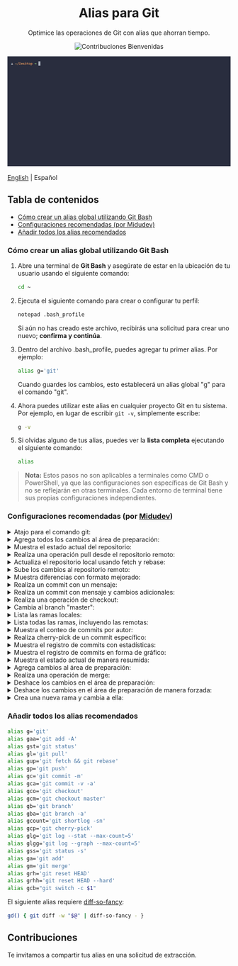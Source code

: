 <div align="center">
  <h1>Alias para Git</h1>
  <p>Optimice las operaciones de Git con alias que ahorran tiempo.</p>
  
  ![Contribuciones Bienvenidas](https://img.shields.io/badge/Contribuciones-bienvenidas-blue.svg)
  
  
  <a href="."> ![Alias para git](./terminal-demo.gif) </a>
</div>

[English](./README.md) | Español

<h2>Tabla de contenidos</h2>

- [Cómo crear un alias global utilizando Git Bash](#cómo-crear-un-alias-global-utilizando-git-bash)
- [Configuraciones recomendadas (por Midudev)](#configuraciones-recomendadas-por-midudev)
- [Añadir todos los alias recomendados](#añadir-todos-los-alias-recomendados)

### Cómo crear un alias global utilizando Git Bash

1. Abre una terminal de **Git Bash** y asegúrate de estar en la ubicación de tu usuario usando el siguiente comando:
    ```bash
    cd ~
    ```
  
2. Ejecuta el siguiente comando para crear o configurar tu perfil:
    ```bash
    notepad .bash_profile
    ```
    Si aún no has creado este archivo, recibirás una solicitud para crear uno nuevo; **confirma y continúa**.

3. Dentro del archivo .bash_profile, puedes agregar tu primer alias. Por ejemplo:
    ```bash
    alias g='git'
    ```
    Cuando guardes los cambios, esto establecerá un alias global "g" para el comando "git".

4. Ahora puedes utilizar este alias en cualquier proyecto Git en tu sistema. Por ejemplo, en lugar de escribir `git -v`, simplemente escribe:
    ```bash
   g -v
    ```

5. Si olvidas alguno de tus alias, puedes ver la **lista completa** ejecutando el siguiente comando:
    ```bash
    alias
    ```

> **Nota:** Estos pasos no son aplicables a terminales como CMD o PowerShell, ya que las configuraciones son específicas de Git Bash y no se reflejarán en otras terminales. Cada entorno de terminal tiene sus propias configuraciones independientes.

### Configuraciones recomendadas (por [Midudev](https://github.com/midudev))

<details>
<summary>Atajo para el comando git:</summary>

- Configuración:

    ```bash
    alias g='git'
    ```

- Uso:

    ```
    g
    ```
</details>

<details>
<summary>Agrega todos los cambios al área de preparación:</summary>

- Configuración:

    ```bash
    alias gaa='git add -A'
    ```

- Uso:

    ```
    gaa
    ```
</details>

<details>
<summary>Muestra el estado actual del repositorio:</summary>

- Configuración:

    ```bash
    alias gst='git status'
    ```

- Uso:

    ```
    gst
    ```
</details>

<details>
<summary>Realiza una operación pull desde el repositorio remoto:</summary>

- Configuración:

    ```bash
    alias gl='git pull'
    ```

- Uso:

    ```
    gl
    ```
</details>

<details>
<summary>Actualiza el repositorio local usando fetch y rebase:</summary>

- Configuración:

    ```bash
    alias gup='git fetch && git rebase'
    ```

- Uso:

    ```
    gup
    ```
</details>

<details>
<summary>Sube los cambios al repositorio remoto:</summary>

- Configuración:

    ```bash
    alias gp='git push'
    ```

- Uso:

    ```
    gp
    ```
</details>

<details>
<summary>Muestra diferencias con formato mejorado:</summary>

El siguiente alias requiere [diff-so-fancy](https://www.npmjs.com/package/diff-so-fancy):

- Configuración:

    ```bash
    gd() { git diff -w "$@" | diff-so-fancy - }
    ```

- Uso:

    ```
    gd
    ```
</details>

<details>
<summary>Realiza un commit con un mensaje:</summary>

- Configuración:

    ```bash
    alias gc='git commit -m'
    ```

- Uso:

    ```
    gc "Mensaje del commit"
    ```
</details>

<details>
<summary>Realiza un commit con mensaje y cambios adicionales:</summary>

- Configuración:

    ```bash
    alias gca='git commit -v -a'
    ```

- Uso:

    ```
    gca
    ```
</details>

<details>
<summary>Realiza una operación de checkout:</summary>

- Configuración:

    ```bash
    alias gco='git checkout'
    ```

- Uso:

    ```
    gco <nombre_de_la_rama_o_commit>
    ```
</details>

<details>
<summary>Cambia al branch "master":</summary>

- Configuración:

    ```bash
    alias gcm='git checkout master'
    ```

- Uso:

    ```
    gcm
    ```
</details>

<details>
<summary>Lista las ramas locales:</summary>

- Configuración:

    ```bash
    alias gb='git branch'
    ```

- Uso:

    ```
    gb
    ```
</details>

<details>
<summary>Lista todas las ramas, incluyendo las remotas:</summary>

- Configuración:

    ```bash
    alias gba='git branch -a'
    ```

- Uso:

    ```
    gba
    ```
</details>

<details>
<summary>Muestra el conteo de commits por autor:</summary>

- Configuración:

    ```bash
    alias gcount='git shortlog -sn'
    ```

- Uso:

    ```
    gcount
    ```
</details>

<details>
<summary>Realiza cherry-pick de un commit específico:</summary>

- Configuración:

    ```bash
    alias gcp='git cherry-pick'
    ```

- Uso:

    ```
    gcp <hash_del_commit>
    ```
</details>

<details>
<summary>Muestra el registro de commits con estadísticas:</summary>

- Configuración:

    ```bash
    alias glg='git log --stat --max-count=5'
    ```

- Uso:

    ```
    glg
    ```
</details>

<details>
<summary>Muestra el registro de commits en forma de gráfico:</summary>

- Configuración:

    ```bash
    alias glgg='git log --graph --max-count=5'
    ```

- Uso:

    ```
    glgg
    ```
</details>

<details>
<summary>Muestra el estado actual de manera resumida:</summary>

- Configuración:

    ```bash
    alias gss='git status -s'
    ```

- Uso:

    ```
    gss
    ```
</details>

<details>
<summary>Agrega cambios al área de preparación:</summary>

- Configuración:

    ```bash
    alias ga='git add'
    ```

- Uso:

    ```
    ga <nombre_del_archivo_o_directorio>
    ```
</details>

<details>
<summary>Realiza una operación de merge:</summary>

- Configuración:

    ```bash
    alias gm='git merge'
    ```

- Uso:

    ```
    gm <nombre_de_la_rama_a_mergear>
    ```
</details>

<details>
<summary>Deshace los cambios en el área de preparación:</summary>

- Configuración:

    ```bash
    alias grh='git reset HEAD'
    ```

- Uso:

    ```
    grh <nombre_del_archivo_o_directorio>
    ```
</details>

<details>
<summary>Deshace los cambios en el área de preparación de manera forzada:</summary>

- Configuración:

    ```bash
    alias grhh='git reset HEAD --hard'
    ```

- Uso:

    ```
    grhh <nombre_del_archivo_o_directorio>
    ```
</details>

<details>
<summary>Crea una nueva rama y cambia a ella:</summary>

- Configuración:

    ```bash
    alias gcb="git switch -c \$1"
    ```

- Uso:

    ```
    gcb <nombre_de_la_nueva_rama>
    ```
</details>

### Añadir todos los alias recomendados

```bash
alias g='git'
alias gaa='git add -A'
alias gst='git status'
alias gl='git pull'
alias gup='git fetch && git rebase'
alias gp='git push'
alias gc='git commit -m'
alias gca='git commit -v -a'
alias gco='git checkout'
alias gcm='git checkout master'
alias gb='git branch'
alias gba='git branch -a'
alias gcount='git shortlog -sn'
alias gcp='git cherry-pick'
alias glg='git log --stat --max-count=5'
alias glgg='git log --graph --max-count=5'
alias gss='git status -s'
alias ga='git add'
alias gm='git merge'
alias grh='git reset HEAD'
alias grhh='git reset HEAD --hard'
alias gcb="git switch -c $1"
```

El siguiente alias requiere [diff-so-fancy](https://www.npmjs.com/package/diff-so-fancy):
```bash
gd() { git diff -w "$@" | diff-so-fancy - }
```

## Contribuciones

Te invitamos a compartir tus alias en una solicitud de extracción.